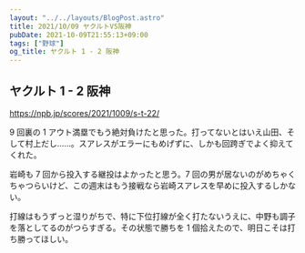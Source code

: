 ```yaml
---
layout: "../../layouts/BlogPost.astro"
title: 2021/10/09 ヤクルトVS阪神
pubDate: 2021-10-09T21:55:13+09:00
tags: ["野球"]
og_title: ヤクルト 1 - 2 阪神
---
```


## ヤクルト 1 - 2 阪神

https://npb.jp/scores/2021/1009/s-t-22/

9 回裏の 1 アウト満塁でもう絶対負けたと思った。打ってないとはいえ山田、そして村上だし……。スアレスがエラーにもめげずに、しかも回跨ぎでよく抑えてくれた。

岩崎も 7 回から投入する継投はよかったと思う。7 回の男が居ないのがめちゃくちゃつらいけど、この週末はもう接戦なら岩崎スアレスを早めに投入するしかない。

打線はもうずっと湿りがちで、特に下位打線が全く打たないうえに、中野も調子を落としてるのがつらすぎる。その状態で勝ちを 1 個拾えたので、明日こそは打ち勝ってほしい。

